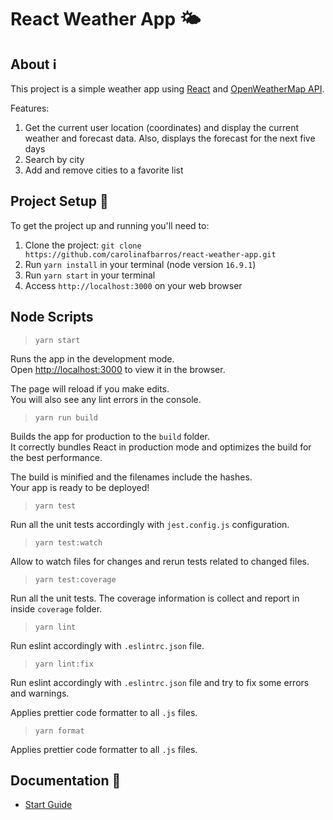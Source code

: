 # React Weather App 🌤️

## About ℹ️

This project is a simple weather app using [React](https://reactjs.org/) and [OpenWeatherMap API](https://openweathermap.org/api).

Features:

1. Get the current user location (coordinates) and display the current weather and forecast data. Also, displays the forecast for the next five days
2. Search by city
3. Add and remove cities to a favorite list

## Project Setup 🔨

To get the project up and running you'll need to:

1. Clone the project: `git clone https://github.com/carolinafbarros/react-weather-app.git`
2. Run `yarn install` in your terminal (node version `16.9.1`)
3. Run `yarn start` in your terminal
4. Access `http://localhost:3000` on your web browser

## Node Scripts

> `yarn start`

Runs the app in the development mode.\
Open [http://localhost:3000](http://localhost:3000) to view it in the browser.

The page will reload if you make edits.\
You will also see any lint errors in the console.

> `yarn run build`

Builds the app for production to the `build` folder.\
It correctly bundles React in production mode and optimizes the build for the best performance.

The build is minified and the filenames include the hashes.\
Your app is ready to be deployed!

> `yarn test`

Run all the unit tests accordingly with `jest.config.js` configuration.

> `yarn test:watch`

Allow to watch files for changes and rerun tests related to changed files.

> `yarn test:coverage`

Run all the unit tests. The coverage information is collect and report in inside `coverage` folder.

> `yarn lint`

Run eslint accordingly with `.eslintrc.json` file.

> `yarn lint:fix`

Run eslint accordingly with `.eslintrc.json` file and try to fix some errors and warnings.

Applies prettier code formatter to all `.js` files.

> `yarn format`

Applies prettier code formatter to all `.js` files.

## Documentation 📖

- [Start Guide](docs/start-guide.md)
